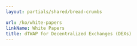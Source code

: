 ```yaml
---
layout: partials/shared/bread-crumbs

url: /ko/white-papers
linkName: White Papers
title: dTWAP for Decentralized Exchanges (DEXs)
---
```

